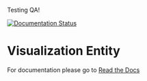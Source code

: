 Testing QA!

[![Documentation Status](https://readthedocs.org/projects/visualization-entity/badge/?version=latest)](https://readthedocs.org/projects/visualization-entity/?badge=latest)

# Visualization Entity

For documentation please go to [Read the Docs](http://visualization-entity.readthedocs.org/en/latest/)
